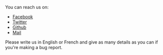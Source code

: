 You can reach us on:
  * [Facebook](https://www.facebook.com/CaptainFact.io)
  * [Twitter](https://twitter.com/CaptainFact_io)
  * [Github](https://github.com/CaptainFact)
  * [Mail](mailto:contact@captainfact.io)

Please write us in English or French and give as many details
as you can if you're making a bug report.
